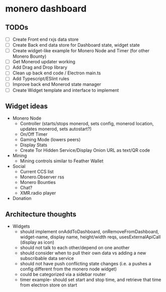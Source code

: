 # monero dashboard

## TODOs
- [ ] Create Front end rxjs data store
- [ ] Create Back end data store for Dashboard state, widget state
- [ ] Create widget-like example for Monero Node and Timer (for other Monero Bounty)
- [ ] Get Monerod updater working
- [ ] Add Drag and Drop library
- [ ] Clean up back end code / Electron main.ts
- [ ] Add Typescript/ESlint rules
- [ ] Improve back end Monerod state manager
- [ ] Create Widget template and interface to implement

## Widget ideas

- Monero Node
  - Controller (starts/stops monerod, sets config, monerod location, updates monerod, sets autostart?)
  - On/Off Timer
  - Gaming Mode (lowers peers)
  - Display Stats
  - Create Tor Hidden Service/Display Onion URL as text/QR code 
- Mining
  - Mining controls similar to Feather Wallet
- Social
  - Current CCS list
  - Monero.Observer rss
  - Monero Bounties
  - Chat?
  - XMR.radio player
- Donation

## Architecture thoughts

- Widgets
  - should implement onAddToDashboard, onRemoveFromDashboard, widget-name, display name, height/width reqs, usesExternalApiCall (display as icon) 
  - should not talk to each other/depend on one another
  - should consider when to pull their own data vs adding a new subscribable data service
  - should not have push conflicting state changes (i.e. a pushes a config different from the monero node widget)
  - could be categorized via a sidebar router
  - timer example- should set start and stop time, and retrieve that time from electron store on start
 
